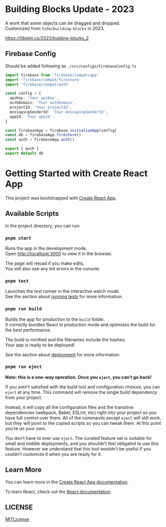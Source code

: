 # Building Blocks Update - 2023
A work that some objects can be dragged and dropped.   
Customized from `ts5h/building-blocks` in 2023.

https://0bjekt.co/2023/bulding-blocks_2

## Firebase Config
Should be added following as ```./src/configs/FirebaseConfig.ts```

```typescript
import firebase from 'firebase/compat/app'
import 'firebase/compat/firestore'
import 'firebase/compat/auth'

const config = {
  apiKey: 'Your apiKey',
  authDomain: 'Your authDomain',
  projectId: 'Your projectId',
  messagingSenderId: 'Your messagingSenderId',
  appId: 'Your appId',
}

const firebaseApp = firebase.initializeApp(config)
const db = firebaseApp.firestore()
const auth = firebaseApp.auth()

export { auth }
export default db
```

# Getting Started with Create React App

This project was bootstrapped with [Create React App](https://github.com/facebook/create-react-app).

## Available Scripts

In the project directory, you can run:

### `pnpm start`

Runs the app in the development mode.\
Open [http://localhost:3000](http://localhost:3000) to view it in the browser.

The page will reload if you make edits.\
You will also see any lint errors in the console.

### `pnpm test`

Launches the test runner in the interactive watch mode.\
See the section about [running tests](https://facebook.github.io/create-react-app/docs/running-tests) for more information.

### `pnpm run build`

Builds the app for production to the `build` folder.\
It correctly bundles React in production mode and optimizes the build for the best performance.

The build is minified and the filenames include the hashes.\
Your app is ready to be deployed!

See the section about [deployment](https://facebook.github.io/create-react-app/docs/deployment) for more information.

### `pnpm run eject`

**Note: this is a one-way operation. Once you `eject`, you can’t go back!**

If you aren’t satisfied with the build tool and configuration choices, you can `eject` at any time. This command will remove the single build dependency from your project.

Instead, it will copy all the configuration files and the transitive dependencies (webpack, Babel, ESLint, etc) right into your project so you have full control over them. All of the commands except `eject` will still work, but they will point to the copied scripts so you can tweak them. At this point you’re on your own.

You don’t have to ever use `eject`. The curated feature set is suitable for small and middle deployments, and you shouldn’t feel obligated to use this feature. However we understand that this tool wouldn’t be useful if you couldn’t customize it when you are ready for it.

## Learn More

You can learn more in the [Create React App documentation](https://facebook.github.io/create-react-app/docs/getting-started).

To learn React, check out the [React documentation](https://reactjs.org/).

## LICENSE
[MITLicense](./LICENSE)